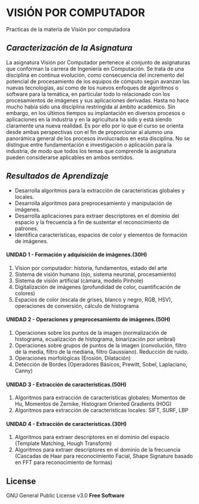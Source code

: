# VISIÓN POR COMPUTADOR
Practicas de la materia de Visión por computadora

## _Caracterización de la Asignatura_
La asignatura Visión por Computador pertenece al conjunto de asignaturas que conforman la carrera de Ingeniería en Computación. Se trata de una disciplina en continua evolución, como consecuencia del incremento del potencial de procesamiento de los equipos de cómputo según avanzan las nuevas tecnologías, así como de los nuevos enfoques de algoritmos o software para la temática, en particular todo lo relacionado con los procesamientos de imágenes y sus aplicaciones derivadas. Hasta no hace mucho había sido una disciplina restringida al ámbito académico. Sin embargo, en los últimos tiempos su implantación en diversos procesos o aplicaciones en la industria y en la agricultura ha sido y está siendo claramente una nueva realidad. Es por ello por lo que el curso se orienta desde ambas perspectivas con el fin de proporcionar al alumno una panorámica general de los procesos involucrados en esta disciplina. No se distingue entre fundamentación e investigación o aplicación para la industria, de modo que todos los temas que comprende la asignatura pueden considerarse aplicables en ambos sentidos.

## _Resultados de Aprendizaje_
- Desarrolla algoritmos para la extracción de características globales y locales.
- Desarrolla algoritmos para preprocesamiento y manipulación de imágenes.
- Desarrolla aplicaciones para extraer descriptores en el dominio del espacio y la frecuencia a fin de sustentar el reconocimiento de patrones. 
- Identifica características, espacios de color y elementos de formación de imágenes.

#### UNIDAD 1 - Formación y adquisición de imágenes.(30H)
1. Vision por computador: historia, fundamentos, estado del arte
2. Sistema de visión humano (ojo, sistema neuronal, procesamiento)
3. Sistema de visión artificial (cámara, modelo Pinhole)
4. Digitalización de imágenes (profundidad de color, cuantificación de colores)
5. Espacios de color (escala de grises, blanco y negro, RGB, HSV), operaciones de conversión, cálculo de histograma

#### UNIDAD 2 - Operaciones y preprocesamiento de imágenes.(50H)
1. Operaciones sobre los puntos de la imagen (normalización de histograma, ecualización de histograma, binarización por umbral)
2. Operaciones sobre grupos de puntos de la imagen (convolución, filtro de la media, filtro de la mediana, filtro Gaussiano). Reducción de ruido.
3. Operaciones morfológicas (Erosión, Dilatación)
4. Detección de Bordes (Operadores Básicos, Prewitt, Sobel, Laplaciano, Canny)

#### UNIDAD 3 - Extracción de características.(50H)
1. Algoritmos para extracción de características globales: Momentos de Hu, Momentos de Zernike, Histogram Oriented Gradients (HOG)
2. Algoritmos para extracción de características locales: SIFT, SURF, LBP

#### UNIDAD 4 - Extracción de características.(30H)
1. Algoritmos para extraer descriptores en el dominio del espacio (Template Matching, Hough Transform)
2. Algoritmos para extraer descriptores en el dominio de la frecuencia (Cascadas de Haar para reconocimiento Facial, Shape Signature basado en FFT para reconocimiento de formas)


## License
GNU General Public License v3.0
**Free Software**
